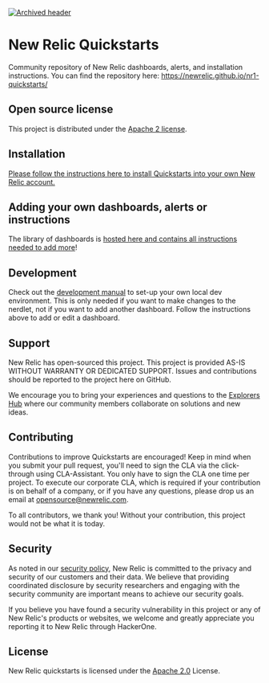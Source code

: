 [![Archived header](https://github.com/newrelic/opensource-website/raw/main/src/images/categories/Archived.png)](https://opensource.newrelic.com/oss-category/#archived)

# New Relic Quickstarts

Community repository of New Relic dashboards, alerts, and installation instructions. You can find the repository here: https://newrelic.github.io/nr1-quickstarts/

## Open source license

This project is distributed under the [Apache 2 license](LICENSE).

## Installation

[Please follow the instructions here to install Quickstarts into your own New Relic account.](https://newrelic.github.io/quickstarts-dashboard-library/#/installation)

## Adding your own dashboards, alerts or instructions

The library of dashboards is [hosted here and contains all instructions needed to add more](https://github.com/newrelic/quickstarts-dashboard-library#getting-started)!

## Development

Check out the [development manual](./DEVELOPMENT.md) to set-up your own local dev environment. This is only needed if you want to make changes to the nerdlet, not if you want to add another dashboard. Follow the instructions above to add or edit a dashboard.

## Support

New Relic has open-sourced this project. This project is provided AS-IS WITHOUT WARRANTY OR DEDICATED SUPPORT. Issues and contributions should be reported to the project here on GitHub.

We encourage you to bring your experiences and questions to the [Explorers Hub](https://discuss.newrelic.com) where our community members collaborate on solutions and new ideas.

## Contributing
Contributions to improve Quickstarts are encouraged! Keep in mind when you submit your pull request, you'll need to sign the CLA via the click-through using CLA-Assistant. You only have to sign the CLA one time per project.
To execute our corporate CLA, which is required if your contribution is on behalf of a company, or if you have any questions, please drop us an email at opensource@newrelic.com.

To all contributors, we thank you! Without your contribution, this project would not be what it is today.

## Security

As noted in our [security policy](https://github.com/newrelic/nr1-quickstarts/security/policy), New Relic is committed to the privacy and security of our customers and their data. We believe that providing coordinated disclosure by security researchers and engaging with the security community are important means to achieve our security goals.

If you believe you have found a security vulnerability in this project or any of New Relic's products or websites, we welcome and greatly appreciate you reporting it to New Relic through HackerOne.

## License
New Relic quickstarts is licensed under the [Apache 2.0](http://apache.org/licenses/LICENSE-2.0.txt) License.

